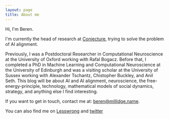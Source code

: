 ```yaml
---
layout: page
title: About me
---
```

Hi, I'm Beren.

I'm currently the head of research at [Conjecture](https://conjecture.dev), trying to solve the problem of AI alignment. 

Previously, I was a Postdoctoral Researcher in Computational Neuroscience at the University of Oxford working with Rafal Bogacz. Before that, I completed a PhD in Machine Learning and Computational Neuroscience at the University of Edinburgh and was a visiting scholar at the University of Sussex working with Alexander Tschantz, Chistopher Buckley, and Anil Seth. This blog will be about AI and AI alignment,
neuroscience, the free-energy-principle, technology, mathematical models of social dynamics, strategy, and anything else I find interesting.

If you want to get in touch, contact me at: beren@millidge.name.

You can also find me on [Lesswrong](https://www.lesswrong.com/users/beren-1) and [twitter](https://twitter.com/BerenMillidge)
